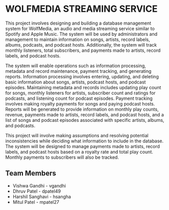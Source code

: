 # WOLFMEDIA STREAMING SERVICE

This project involves designing and building a database management system for WolfMedia, an audio and media streaming service similar to Spotify and Apple Music. The system will be used by administrators and management to maintain information on songs, artists, record labels, albums, podcasts, and podcast hosts. Additionally, the system will track monthly listeners, total subscribers, and payments made to artists, record labels, and podcast hosts.

The system will enable operations such as information processing, metadata and record maintenance, payment tracking, and generating reports. Information processing involves entering, updating, and deleting basic information about songs, artists, podcast hosts, and podcast episodes. Maintaining metadata and records includes updating play count for songs, monthly listeners for artists, subscriber count and ratings for podcasts, and listening count for podcast episodes. Payment tracking involves making royalty payments for songs and paying podcast hosts. Reports will be generated to provide information on monthly play counts, revenue, payments made to artists, record labels, and podcast hosts, and a list of songs and podcast episodes associated with specific artists, albums, and podcasts.

This project will involve making assumptions and resolving potential inconsistencies while deciding what information to include in the database. The system will be designed to manage payments made to artists, record labels, and podcast hosts based on a royalty rate and total play count. Monthly payments to subscribers will also be tracked.

## Team Members

* Vishwa Gandhi - vgandhi
* Dhruv Patel - dpatel49
* Harshil Sanghavi - hsangha
* Mitul Patel - mpatel27
